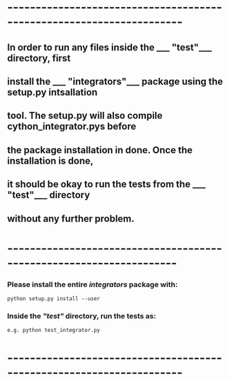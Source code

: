 # ---------------------------------------------------------------------
## In order to run any files inside the ___ "test"___ directory, first 
## install the ___ "integrators"___ package using the setup.py intsallation 
## tool. The setup.py will also compile cython_integrator.pys before 
## the package installation in done. Once the installation is done, 
## it should be okay to run the tests from the ___ "test"___ directory 
## without any further problem.
#  -------------------------------------------------------------------- 

### Please install the entire ___integrators___  package with:
	
	python setup.py install --user
	
### Inside the ___"test"___ directory, run the tests as:
	
	e.g. python test_integrator.py

# ---------------------------------------------------------------------	
